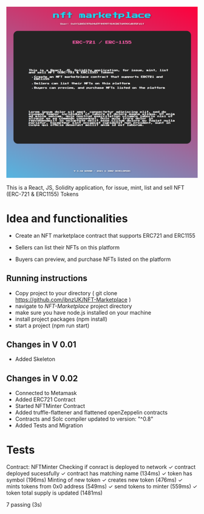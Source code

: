 ![Preview](src/assets/screenshot.png)




This is a React, JS, Solidity application, for issue, mint, list and sell NFT (ERC-721 & ERC1155) Tokens 


# Idea and functionalities 

- Create an NFT marketplace contract that supports ERC721 and ERC1155

- Sellers can list their NFTs on this platform

- Buyers can preview, and purchase NFTs listed on the platform



## Running instructions

- Copy project to your directory ( git clone https://github.com/ibnzUK/NFT-Marketplace )
- navigate to _NFT-Marketplace_ project directory
- make sure you have node.js installed on your machine
- install project packages (npm install)
- start a project (npm run start)



## Changes in V 0.01

- Added Skeleton

## Changes in V 0.02

- Connected to Metamask
- Added ERC721 Contract
- Started NFTMinter Contract
- Added truffle-flattener and flattened openZeppelin contracts
- Contracts and Solc compiler updated to version: "^0.8" 
- Added Tests and Migration 

# Tests

  Contract: NFTMinter
    Checking if conract is deployed to network
      ✓ contract deployed sucessfully
      ✓ contract has matching name (134ms)
      ✓ token has symbol (196ms)
    Minting of new token
      ✓ creates new token (476ms)
      ✓ mints tokens from 0x0 address (549ms)
      ✓ send tokens to minter (559ms)
      ✓ token total supply is updated (1481ms)


  7 passing (3s)







